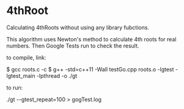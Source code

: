 # 4thRoot
Calculating 4thRoots without using any library fubctions.

This algorithm uses Newton's method to calculate 4th roots for real numbers.
Then Google Tests run to check the result.

to compile, link:

$ gcc roots.c -c
$ g++ -std=c++11 -Wall testGo.cpp roots.o -lgtest -lgtest_main -lpthread -o ./gt

to run:

./gt --gtest_repeat=100 > gogTest.log
